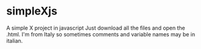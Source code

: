 # simpleXjs
A simple X project in javascript
Just download all the files and open the .html.
I'm from Italy so sometimes comments and variable names may be in italian.
